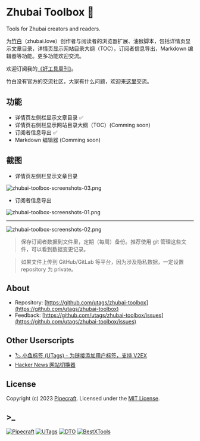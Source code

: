 # Zhubai Toolbox 🧰

Tools for Zhubai creators and readers.

为[竹白](https://zhubai.love/)（zhubai.love）创作者与阅读者的浏览器扩展、油猴脚本，包括详情页显示文章目录，详情页显示网站目录大纲（TOC），订阅者信息导出，Markdown 编辑器等功能。更多功能欢迎交流。

欢迎订阅我的[《好工具周刊》](https://bestxtools.zhubai.love/)。

竹白没有官方的交流社区，大家有什么问题，欢迎来[这里](https://discuss-cn.pipecraft.net/t/zhubai)交流。

## 功能

- 详情页左侧栏显示文章目录 ✅
- 详情页右侧栏显示网站目录大纲（TOC）(Comming soon)
- 订阅者信息导出 ✅
- Markdown 编辑器 (Comming soon)

## 截图

- 详情页左侧栏显示文章目录

![zhubai-toolbox-screenshots-03.png](https://greasyfork.s3.us-east-2.amazonaws.com/slscvb6ocxtqu61st4rnclw0lhv8)

- 订阅者信息导出

![zhubai-toolbox-screenshots-01.png](https://greasyfork.s3.us-east-2.amazonaws.com/apjzktwptz2pk59eyb96mbwbthp8)

---

![zhubai-toolbox-screenshots-02.png](https://greasyfork.s3.us-east-2.amazonaws.com/e5l5i4ju689vd0yc0anheqab2wu8)

> 保存订阅者数据到文件里，定期（每周）备份。推荐使用 git 管理这些文件，可以看到数据变更记录。

> 如果文件上传到 GitHub/GitLab 等平台，因为涉及隐私数据，一定设置 repository 为 private。

## About

- Repository: [https://github.com/utags/zhubai-toolbox](https://github.com/utags/zhubai-toolbox)
- Feedback: [https://github.com/utags/zhubai-toolbox/issues](https://github.com/utags/zhubai-toolbox/issues)

## Other Userscripts

- [🏷️ 小鱼标签 (UTags) - 为链接添加用户标签，支持 V2EX](https://greasyfork.org/scripts/460718-utags-add-usertags-to-links)
- [Hacker News 网站切换器](https://greasyfork.org/scripts/462865-hacker-news-apps-switcher)

## License

Copyright (c) 2023 [Pipecraft](https://www.pipecraft.net). Licensed under the [MIT License](https://github.com/utags/zhubai-toolbox/blob/main/LICENSE).

## >\_

[![Pipecraft](https://img.shields.io/badge/site-pipecraft-brightgreen)](https://www.pipecraft.net)
[![UTags](https://img.shields.io/badge/site-UTags-brightgreen)](https://utags.pipecraft.net)
[![DTO](https://img.shields.io/badge/site-DTO-brightgreen)](https://dto.pipecraft.net)
[![BestXTools](https://img.shields.io/badge/site-bestxtools-brightgreen)](https://www.bestxtools.com)
